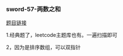 ### sword-57-两数之和

[题目链接](https://leetcode-cn.com/problems/he-wei-sde-liang-ge-shu-zi-lcof/)

1.经典题了，leetcode主题库也有。一遍扫描即可

2，因为是排序数组，可以双指针